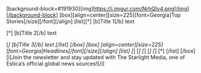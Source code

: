 [background-block=#191930][img]https://i.imgur.com/NrhQIv4.png[/img][/background-block]
[box][align=center][size=225][font=Georgia]Top Stories[/size][/font][/align]
[list][*] [b]Title 1[/b]
text

[*] [b]Title 2[/b]
text

[*] [b]Title 3[/b]
text
[/list]
[/box]
[box]
[align=center][size=225][font=Georgia]Headlines[/font][/size][/align]
[list]
[*]
[*]
[*]
[*]
[*]
[*]
[/list]
[/box]
[i]Join the newsletter and stay updated with The Starlight Media, one of Estica’s official global news sources![/i]
